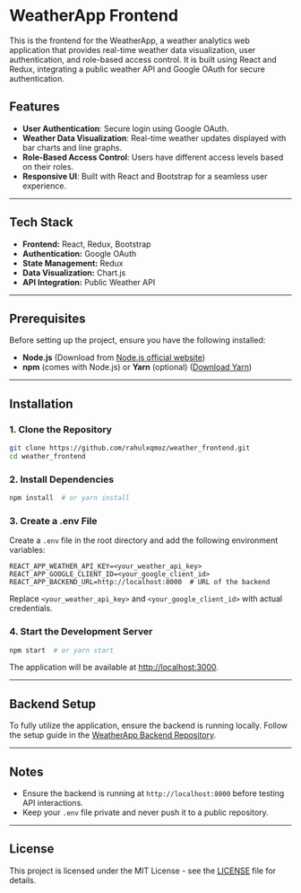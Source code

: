 # WeatherApp Frontend

This is the frontend for the WeatherApp, a weather analytics web application that provides real-time weather data visualization, user authentication, and role-based access control. It is built using React and Redux, integrating a public weather API and Google OAuth for secure authentication.

## Features

- **User Authentication**: Secure login using Google OAuth.
- **Weather Data Visualization**: Real-time weather updates displayed with bar charts and line graphs.
- **Role-Based Access Control**: Users have different access levels based on their roles.
- **Responsive UI**: Built with React and Bootstrap for a seamless user experience.

---

## Tech Stack

- **Frontend:** React, Redux, Bootstrap
- **Authentication:** Google OAuth
- **State Management:** Redux
- **Data Visualization:** Chart.js
- **API Integration:** Public Weather API

---

## Prerequisites

Before setting up the project, ensure you have the following installed:

- **Node.js** (Download from [Node.js official website](https://nodejs.org/en/))
- **npm** (comes with Node.js) or **Yarn** (optional) ([Download Yarn](https://yarnpkg.com/))

---

## Installation

### 1. Clone the Repository

```bash
git clone https://github.com/rahulxqmoz/weather_frontend.git
cd weather_frontend
```

### 2. Install Dependencies

```bash
npm install  # or yarn install
```

### 3. Create a .env File

Create a `.env` file in the root directory and add the following environment variables:

```plaintext
REACT_APP_WEATHER_API_KEY=<your_weather_api_key>
REACT_APP_GOOGLE_CLIENT_ID=<your_google_client_id>
REACT_APP_BACKEND_URL=http://localhost:8000  # URL of the backend
```

Replace `<your_weather_api_key>` and `<your_google_client_id>` with actual credentials.

### 4. Start the Development Server

```bash
npm start  # or yarn start
```

The application will be available at [http://localhost:3000](http://localhost:3000).

---

## Backend Setup

To fully utilize the application, ensure the backend is running locally. Follow the setup guide in the [WeatherApp Backend Repository](https://github.com/rahulxqmoz/weatherapp_backend.git).

---

## Notes

- Ensure the backend is running at `http://localhost:8000` before testing API interactions.
- Keep your `.env` file private and never push it to a public repository.

---

## License

This project is licensed under the MIT License - see the [LICENSE](LICENSE) file for details.

